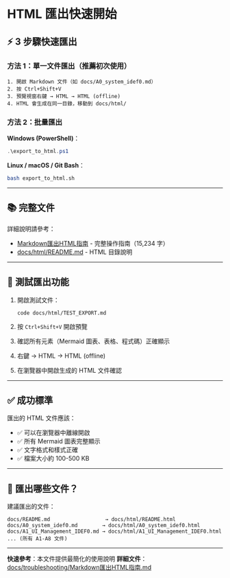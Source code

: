 # HTML 匯出快速開始

## ⚡ 3 步驟快速匯出

### 方法 1：單一文件匯出（推薦初次使用）

```
1. 開啟 Markdown 文件（如 docs/A0_system_idef0.md）
2. 按 Ctrl+Shift+V
3. 預覽視窗右鍵 → HTML → HTML (offline)
4. HTML 會生成在同一目錄，移動到 docs/html/
```

### 方法 2：批量匯出

**Windows (PowerShell)**：
```powershell
.\export_to_html.ps1
```

**Linux / macOS / Git Bash**：
```bash
bash export_to_html.sh
```

---

## 📚 完整文件

詳細說明請參考：
- [Markdown匯出HTML指南](docs/troubleshooting/Markdown匯出HTML指南.md) - 完整操作指南（15,234 字）
- [docs/html/README.md](docs/html/README.md) - HTML 目錄說明

---

## 🧪 測試匯出功能

1. 開啟測試文件：
   ```
   code docs/html/TEST_EXPORT.md
   ```

2. 按 `Ctrl+Shift+V` 開啟預覽

3. 確認所有元素（Mermaid 圖表、表格、程式碼）正確顯示

4. 右鍵 → HTML → HTML (offline)

5. 在瀏覽器中開啟生成的 HTML 文件確認

---

## ✅ 成功標準

匯出的 HTML 文件應該：
- ✅ 可以在瀏覽器中離線開啟
- ✅ 所有 Mermaid 圖表完整顯示
- ✅ 文字格式和樣式正確
- ✅ 檔案大小約 100-500 KB

---

## 🎯 匯出哪些文件？

建議匯出的文件：
```
docs/README.md                  → docs/html/README.html
docs/A0_system_idef0.md        → docs/html/A0_system_idef0.html
docs/A1_UI_Management_IDEF0.md → docs/html/A1_UI_Management_IDEF0.html
... (所有 A1-A8 文件)
```

---

**快速參考**：本文件提供最簡化的使用說明
**詳細文件**：[docs/troubleshooting/Markdown匯出HTML指南.md](docs/troubleshooting/Markdown匯出HTML指南.md)
